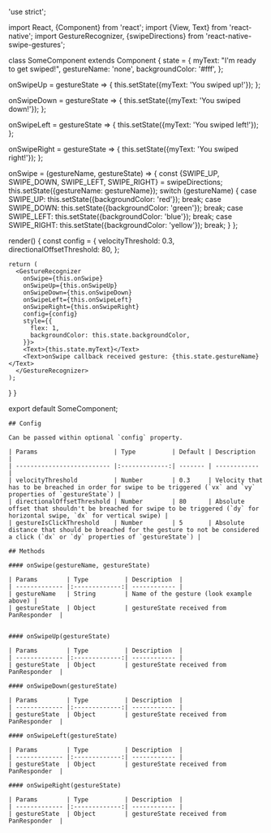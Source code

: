 'use strict';

import React, {Component} from 'react';
import {View, Text} from 'react-native';
import GestureRecognizer, {swipeDirections} from 'react-native-swipe-gestures';

class SomeComponent extends Component {
  state = {
    myText: "I'm ready to get swiped!",
    gestureName: 'none',
    backgroundColor: '#fff',
  };

  onSwipeUp = gestureState => {
    this.setState({myText: 'You swiped up!'});
  };

  onSwipeDown = gestureState => {
    this.setState({myText: 'You swiped down!'});
  };

  onSwipeLeft = gestureState => {
    this.setState({myText: 'You swiped left!'});
  };

  onSwipeRight = gestureState => {
    this.setState({myText: 'You swiped right!'});
  };

  onSwipe = (gestureName, gestureState) => {
    const {SWIPE_UP, SWIPE_DOWN, SWIPE_LEFT, SWIPE_RIGHT} = swipeDirections;
    this.setState({gestureName: gestureName});
    switch (gestureName) {
      case SWIPE_UP:
        this.setState({backgroundColor: 'red'});
        break;
      case SWIPE_DOWN:
        this.setState({backgroundColor: 'green'});
        break;
      case SWIPE_LEFT:
        this.setState({backgroundColor: 'blue'});
        break;
      case SWIPE_RIGHT:
        this.setState({backgroundColor: 'yellow'});
        break;
    }
  };

  render() {
    const config = {
      velocityThreshold: 0.3,
      directionalOffsetThreshold: 80,
    };

    return (
      <GestureRecognizer
        onSwipe={this.onSwipe}
        onSwipeUp={this.onSwipeUp}
        onSwipeDown={this.onSwipeDown}
        onSwipeLeft={this.onSwipeLeft}
        onSwipeRight={this.onSwipeRight}
        config={config}
        style={{
          flex: 1,
          backgroundColor: this.state.backgroundColor,
        }}>
        <Text>{this.state.myText}</Text>
        <Text>onSwipe callback received gesture: {this.state.gestureName}</Text>
      </GestureRecognizer>
    );
  }
}

export default SomeComponent;

```	
## Config	

Can be passed within optional `config` property.	

| Params                     | Type          | Default | Description  |	
| -------------------------- |:-------------:| ------- | ------------ |	
| velocityThreshold          | Number        | 0.3     | Velocity that has to be breached in order for swipe to be triggered (`vx` and `vy` properties of `gestureState`) |	
| directionalOffsetThreshold | Number        | 80      | Absolute offset that shouldn't be breached for swipe to be triggered (`dy` for horizontal swipe, `dx` for vertical swipe) |	
| gestureIsClickThreshold    | Number        | 5       | Absolute distance that should be breached for the gesture to not be considered a click (`dx` or `dy` properties of `gestureState`) |	

## Methods	

#### onSwipe(gestureName, gestureState)	

| Params        | Type          | Description  |	
| ------------- |:-------------:| ------------ |	
| gestureName   | String        | Name of the gesture (look example above) |	
| gestureState  | Object        | gestureState received from PanResponder  |	


#### onSwipeUp(gestureState)	

| Params        | Type          | Description  |	
| ------------- |:-------------:| ------------ |	
| gestureState  | Object        | gestureState received from PanResponder  |	

#### onSwipeDown(gestureState)	

| Params        | Type          | Description  |	
| ------------- |:-------------:| ------------ |	
| gestureState  | Object        | gestureState received from PanResponder  |	

#### onSwipeLeft(gestureState)	

| Params        | Type          | Description  |	
| ------------- |:-------------:| ------------ |	
| gestureState  | Object        | gestureState received from PanResponder  |	

#### onSwipeRight(gestureState)	

| Params        | Type          | Description  |	
| ------------- |:-------------:| ------------ |	
| gestureState  | Object        | gestureState received from PanResponder  |

```
